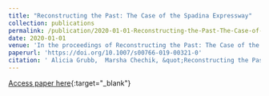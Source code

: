 ```yaml
---
title: "Reconstructing the Past: The Case of the Spadina Expressway"
collection: publications
permalink: /publication/2020-01-01-Reconstructing-the-Past-The-Case-of-the-Spadina-Expressway
date: 2020-01-01
venue: 'In the proceedings of Reconstructing the Past: The Case of the Spadina Expressway'
paperurl: 'https://doi.org/10.1007/s00766-019-00321-0'
citation: ' Alicia Grubb,  Marsha Chechik, &quot;Reconstructing the Past: The Case of the Spadina Expressway.&quot; In the proceedings of Reconstructing the Past: The Case of the Spadina Expressway, 2020.'
---
```

[Access paper here](https://doi.org/10.1007/s00766-019-00321-0){:target="_blank"}
